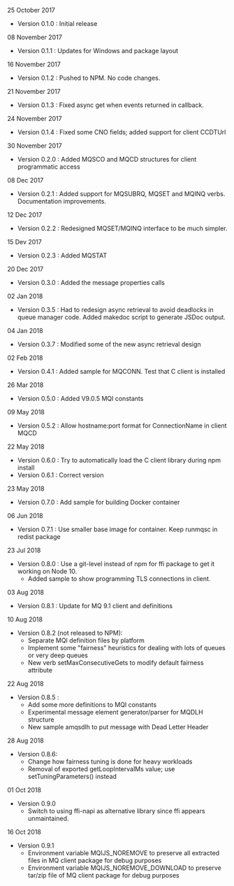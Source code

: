 
25 October 2017
* Version 0.1.0 : Initial release

08 November 2017
* Version 0.1.1 : Updates for Windows and package layout

16 November 2017
* Version 0.1.2 : Pushed to NPM. No code changes.

21 November 2017
* Version 0.1.3 : Fixed async get when events returned in callback.

24 November 2017
* Version 0.1.4 : Fixed some CNO fields; added support for client CCDTUrl

30 November 2017
* Version 0.2.0 : Added MQSCO and MQCD structures for client programmatic access

08 Dec 2017
* Version 0.2.1 : Added support for MQSUBRQ, MQSET and MQINQ verbs. Documentation improvements.

12 Dec 2017
* Version 0.2.2 : Redesigned MQSET/MQINQ interface to be much simpler.

15 Dev 2017
* Version 0.2.3 : Added MQSTAT

20 Dec 2017
* Version 0.3.0 : Added the message properties calls

02 Jan 2018
* Version 0.3.5 : Had to redesign async retrieval to avoid deadlocks
in queue manager code. Added makedoc script to generate JSDoc output.

04 Jan 2018
* Version 0.3.7 : Modified some of the new async retrieval design

02 Feb 2018
* Version 0.4.1 : Added sample for MQCONN. Test that C client is installed

26 Mar 2018
* Version 0.5.0 : Added V9.0.5 MQI constants

09 May 2018
* Version 0.5.2 : Allow hostname:port format for ConnectionName in client MQCD

22 May 2018
* Version 0.6.0 : Try to automatically load the C client library during npm install
* Version 0.6.1 : Correct version

23 May 2018
* Version 0.7.0 : Add sample for building Docker container

06 Jun 2018
* Version 0.7.1 : Use smaller base image for container. Keep runmqsc in redist package

23 Jul 2018
* Version 0.8.0 : Use a git-level instead of npm for ffi package to get it working on Node 10.
  * Added sample to show programming TLS connections in client.

03 Aug 2018
* Version 0.8.1 : Update for MQ 9.1 client and definitions

10 Aug 2018
* Version 0.8.2 (not released to NPM):
  * Separate MQI definition files by platform
  * Implement some "fairness" heuristics for dealing with lots of queues or
very deep queues
  * New verb setMaxConsecutiveGets to modify default fairness attribute

22 Aug 2018
* Version 0.8.5 :
  * Add some more definitions to MQI constants
  * Experimental message element generator/parser for MQDLH structure
  * New sample amqsdlh to put message with Dead Letter Header

28 Aug 2018
* Version 0.8.6:
  * Change how fairness tuning is done for heavy workloads
  * Removal of exported getLoopIntervalMs value; use setTuningParameters() instead


01 Oct 2018
* Version 0.9.0
  * Switch to using ffi-napi as alternative library since ffi appears unmaintained. 

16 Oct 2018
* Version 0.9.1
  * Environment variable MQIJS_NOREMOVE to preserve all extracted files in MQ client package for debug purposes
  * Environment variable MQIJS_NOREMOVE_DOWNLOAD to preserve tar/zip file of MQ client package for debug purposes
